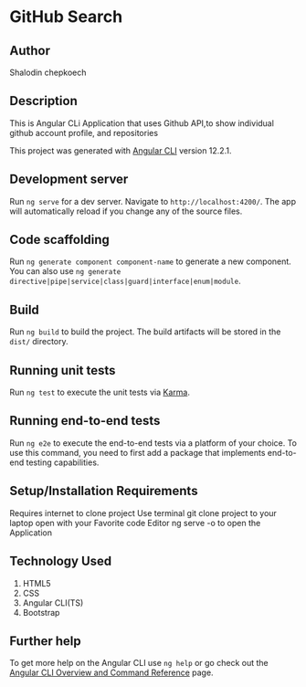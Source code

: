 # GitHub Search

## Author
Shalodin chepkoech
## Description
This is Angular CLi Application that uses Github API,to show  individual github account profile, and repositories


This project was generated with [Angular CLI](https://github.com/angular/angular-cli) version 12.2.1.

## Development server

Run `ng serve` for a dev server. Navigate to `http://localhost:4200/`. The app will automatically reload if you change any of the source files.

## Code scaffolding

Run `ng generate component component-name` to generate a new component. You can also use `ng generate directive|pipe|service|class|guard|interface|enum|module`.

## Build

Run `ng build` to build the project. The build artifacts will be stored in the `dist/` directory.

## Running unit tests

Run `ng test` to execute the unit tests via [Karma](https://karma-runner.github.io).

## Running end-to-end tests

Run `ng e2e` to execute the end-to-end tests via a platform of your choice. To use this command, you need to first add a package that implements end-to-end testing capabilities.

## Setup/Installation Requirements
Requires internet to clone project
Use terminal 
git clone project to your laptop
open with your Favorite code Editor
ng serve -o to open the Application

## Technology Used
1. HTML5
2. CSS
3. Angular CLI(TS)
4. Bootstrap





## Further help

To get more help on the Angular CLI use `ng help` or go check out the [Angular CLI Overview and Command Reference](https://angular.io/cli) page.
